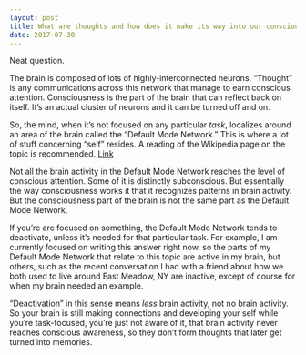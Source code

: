 ```yaml
---
layout: post
title: What are thoughts and how does it make its way into our consciousness?
date: 2017-07-30
---
```


<p>Neat question.</p><p>The brain is composed of lots of highly-interconnected neurons. “Thought” is any communications across this network that manage to earn conscious attention. Consciousness is the part of the brain that can reflect back on itself. It’s an actual cluster of neurons and it can be turned off and on.</p><p>So, the mind, when it’s not focused on any particular <i>task</i>, localizes around an area of the brain called the “Default Mode Network.” This is where a lot of stuff concerning “self” resides. A reading of the Wikipedia page on the topic is recommended. <a href="https://en.wikipedia.org/wiki/Default_mode_network" data-qt-tooltip="wikipedia.org">Link</a></p><p>Not all the brain activity in the Default Mode Network reaches the level of conscious attention. Some of it is distinctly subconscious. But essentially the way consciousness works it that it recognizes patterns in brain activity. But the consciousness part of the brain is not the same part as the Default Mode Network.</p><p>If you’re are focused on something, the Default Mode Network tends to deactivate, unless it’s needed for that particular task. For example, I am currently focused on writing this answer right now, so the parts of my Default Mode Network that relate to this topic are active in my brain, but others, such as the recent conversation I had with a friend about how we both used to live around East Meadow, NY are inactive, except of course for when my brain needed an example.</p><p>“Deactivation” in this sense means <i>less</i> brain activity, not no brain activity. So your brain is still making connections and developing your self while you’re task-focused, you’re just not aware of it, that brain activity never reaches conscious awareness, so they don’t form thoughts that later get turned into memories.</p>

